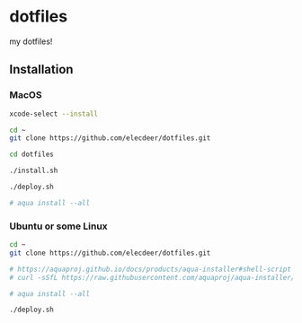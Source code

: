 # dotfiles
my dotfiles!



## Installation

### MacOS

```zsh
xcode-select --install

cd ~
git clone https://github.com/elecdeer/dotfiles.git

cd dotfiles

./install.sh

./deploy.sh

# aqua install --all
```

### Ubuntu or some Linux

```zsh
cd ~
git clone https://github.com/elecdeer/dotfiles.git

# https://aquaproj.github.io/docs/products/aqua-installer#shell-script
# curl -sSfL https://raw.githubusercontent.com/aquaproj/aqua-installer/v3.0.0/aqua-installer | bash

# aqua install --all

./deploy.sh
```
